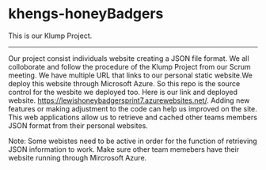 # khengs-honeyBadgers

This is our Klump Project. 
___________________________

Our project consist individuals website creating a JSON file format. We all colloborate and follow the procedure of the Klump Project from our
Scrum meeting. We have multiple URL that links to our personal static website.We deploy this website through Microsoft Azure. So this repo is the source
control for the wesbite we deployed too. Here is our link and deployed website. https://lewishoneybadgersprint7.azurewebsites.net/. Adding 
new features or making adjustment to the code can help us improved on the site. This web applications allow us to retrieve and cached other 
teams members JSON format from their personal websites.

Note: Some webistes need to be active in order for the function of retrieving JSON information to work. Make sure other team memebers have their
website running through Mircrosoft Azure. 

